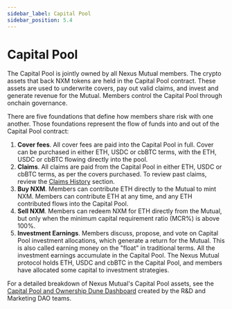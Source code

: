 ```yaml
---
sidebar_label: Capital Pool
sidebar_position: 5.4
---
```


# Capital Pool

The Capital Pool is jointly owned by all Nexus Mutual members. The crypto assets that back NXM tokens are held in the Capital Pool contract. These assets are used to underwrite covers, pay out valid claims, and invest and generate revenue for the Mutual. Members control the Capital Pool through onchain governance.

There are five foundations that define how members share risk with one another. Those foundations represent the flow of funds into and out of the Capital Pool contract: 
1. **Cover fees**. All cover fees are paid into the Capital Pool in full. Cover can be purchased in either ETH, USDC or cbBTC terms, with the ETH, USDC or cbBTC flowing directly into the pool.
2. **Claims**. All claims are paid from the Capital Pool in either ETH, USDC or cbBTC terms, as per the covers purchased. To review past claims, review the [Claims History](/overview/claims-history/) section.
3. **Buy NXM**. Members can contribute ETH directly to the Mutual to mint NXM. Members can contribute ETH at any time, and any ETH contributed flows into the Capital Pool.
4. **Sell NXM**. Members can redeem NXM for ETH directly from the Mutual, but only when the minimum capital requirement ratio (MCR%) is above 100%.
5. **Investment Earnings**. Members discuss, propose, and vote on Capital Pool investment allocations, which generate a return for the Mutual. This is also called earning money on the "float" in traditional terms. All the investment earnings accumulate in the Capital Pool. The Nexus Mutual protocol holds ETH, USDC and cbBTC in the Capital Pool, and members have allocated some capital to investment strategies.

For a detailed breakdown of Nexus Mutual's Capital Pool assets, see the [Capital Pool and Ownership Dune Dashboard](https://dune.com/nexus_mutual/capital-pool-and-ownership) created by the R&D and Marketing DAO teams.
